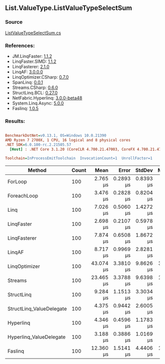 ﻿## List.ValueType.ListValueTypeSelectSum

### Source
[ListValueTypeSelectSum.cs](../LinqBenchmarks/List/ValueType/ListValueTypeSelectSum.cs)

### References:
- JM.LinqFaster: [1.1.2](https://www.nuget.org/packages/JM.LinqFaster/1.1.2)
- LinqFaster.SIMD: [1.1.2](https://www.nuget.org/packages/LinqFaster.SIMD/1.0.3)
- LinqFasterer: [2.1.0](https://www.nuget.org/packages/LinqFasterer/2.1.0)
- LinqAF: [3.0.0.0](https://www.nuget.org/packages/LinqAF/3.0.0.0)
- LinqOptimizer.CSharp: [0.7.0](https://www.nuget.org/packages/LinqOptimizer.CSharp/0.7.0)
- SpanLinq: [0.0.1](https://www.nuget.org/packages/SpanLinq/0.0.1)
- Streams.CSharp: [0.6.0](https://www.nuget.org/packages/Streams.CSharp/0.6.0)
- StructLinq.BCL: [0.27.0](https://www.nuget.org/packages/StructLinq/0.27.0)
- NetFabric.Hyperlinq: [3.0.0-beta48](https://www.nuget.org/packages/NetFabric.Hyperlinq/3.0.0-beta48)
- System.Linq.Async: [5.0.0](https://www.nuget.org/packages/System.Linq.Async/5.0.0)
- Faslinq: [1.0.5](https://www.nuget.org/packages/Faslinq/1.0.5)

### Results:
``` ini

BenchmarkDotNet=v0.13.1, OS=Windows 10.0.21390
AMD Ryzen 7 2700X, 1 CPU, 16 logical and 8 physical cores
.NET SDK=6.0.100-rc.2.21505.57
  [Host] : .NET Core 3.1.20 (CoreCLR 4.700.21.47003, CoreFX 4.700.21.47101), X64 RyuJIT DEBUG  [AttachedDebugger]

Toolchain=InProcessEmitToolchain  InvocationCount=1  UnrollFactor=1  

```
|                   Method | Count |      Mean |     Error |    StdDev |    Median |         Ratio | RatioSD | Allocated |
|------------------------- |------ |----------:|----------:|----------:|----------:|--------------:|--------:|----------:|
|                  ForLoop |   100 |  2.765 μs | 0.2893 μs | 0.8393 μs |  2.500 μs |      baseline |         |      48 B |
|              ForeachLoop |   100 |  3.476 μs | 0.2828 μs | 0.8204 μs |  3.200 μs |  1.38x slower |   0.55x |         - |
|                     Linq |   100 |  7.026 μs | 0.5060 μs | 1.4272 μs |  6.800 μs |  2.79x slower |   0.99x |      96 B |
|               LinqFaster |   100 |  2.698 μs | 0.2107 μs | 0.5978 μs |  2.500 μs |  1.05x slower |   0.34x |      48 B |
|             LinqFasterer |   100 |  7.874 μs | 0.6508 μs | 1.8672 μs |  7.500 μs |  3.09x slower |   1.10x |   6,472 B |
|                   LinqAF |   100 |  8.717 μs | 0.9969 μs | 2.8281 μs |  7.800 μs |  3.44x slower |   1.51x |      96 B |
|            LinqOptimizer |   100 | 43.074 μs | 3.3810 μs | 9.8626 μs | 39.850 μs | 16.81x slower |   6.06x |     704 B |
|                  Streams |   100 | 23.465 μs | 3.3788 μs | 9.6398 μs | 19.000 μs |  9.29x slower |   4.81x |     408 B |
|               StructLinq |   100 |  9.284 μs | 1.1513 μs | 3.3034 μs |  7.850 μs |  3.65x slower |   1.68x |      40 B |
| StructLinq_ValueDelegate |   100 |  4.375 μs | 0.9442 μs | 2.6005 μs |  3.200 μs |  1.76x slower |   1.24x |         - |
|                Hyperlinq |   100 |  4.346 μs | 0.4596 μs | 1.1783 μs |  3.950 μs |  1.72x slower |   0.63x |      48 B |
|  Hyperlinq_ValueDelegate |   100 |  3.188 μs | 0.3886 μs | 1.0169 μs |  2.850 μs |  1.25x slower |   0.42x |         - |
|                  Faslinq |   100 | 12.360 μs | 1.5141 μs | 4.4406 μs | 10.700 μs |  4.88x slower |   2.27x |   1,224 B |
